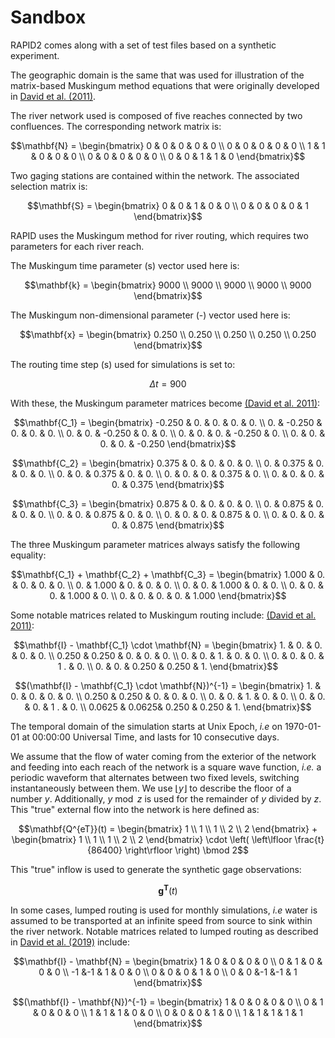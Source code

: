 # Sandbox

RAPID2 comes along with a set of test files based on a synthetic experiment.

The geographic domain is the same that was used for illustration of the
matrix-based Muskingum method equations that were originally developed in
[David et al. (2011)][URL_DA2011].

The river network used is composed of five reaches connected by two
confluences. The corresponding network matrix is:

```math
\mathbf{N} =
\begin{bmatrix}
 0      & 0      & 0      & 0      & 0      \\
 0      & 0      & 0      & 0      & 0      \\
 1      & 1      & 0      & 0      & 0      \\
 0      & 0      & 0      & 0      & 0      \\
 0      & 0      & 1      & 1      & 0
\end{bmatrix}
```

Two gaging stations are contained within the network. The associated
selection matrix is:

```math
\mathbf{S} =
\begin{bmatrix}
 0      & 0      & 1      & 0      & 0      \\
 0      & 0      & 0      & 0      & 1
\end{bmatrix}
```

RAPID uses the Muskingum method for river routing, which requires two
parameters for each river reach.

The Muskingum time parameter (s) vector used here is:

```math
\mathbf{k} =
\begin{bmatrix}
 9000   \\
 9000   \\
 9000   \\
 9000   \\
 9000
\end{bmatrix}
```

The Muskingum non-dimensional parameter (-) vector used here is:

```math
\mathbf{x} =
\begin{bmatrix}
 0.250  \\
 0.250  \\
 0.250  \\
 0.250  \\
 0.250
\end{bmatrix}
```

The routing time step (s) used for simulations is set to:

```math
\Delta t = 900
```

With these, the Muskingum parameter matrices become
[(David et al. 2011)][URL_DA2011]:

```math
\mathbf{C_1} =
\begin{bmatrix}
-0.250  &  0.    &  0.    &  0.    &  0.    \\
 0.     & -0.250 &  0.    &  0.    &  0.    \\
 0.     &  0.    & -0.250 &  0.    &  0.    \\
 0.     &  0.    &  0.    & -0.250 &  0.    \\
 0.     &  0.    &  0.    &  0.    & -0.250
\end{bmatrix}
```

```math
\mathbf{C_2} =
\begin{bmatrix}
 0.375 &  0.    &  0.    &  0.    &  0.    \\
 0.    &  0.375 &  0.    &  0.    &  0.    \\
 0.    &  0.    &  0.375 &  0.    &  0.    \\
 0.    &  0.    &  0.    &  0.375 &  0.    \\
 0.    &  0.    &  0.    &  0.    &  0.375
\end{bmatrix}
```

```math
\mathbf{C_3} =
\begin{bmatrix}
 0.875 &  0.    &  0.    &  0.    &  0.    \\
 0.    &  0.875 &  0.    &  0.    &  0.    \\
 0.    &  0.    &  0.875 &  0.    &  0.    \\
 0.    &  0.    &  0.    &  0.875 &  0.    \\
 0.    &  0.    &  0.    &  0.    &  0.875
\end{bmatrix}
```

The three Muskingum parameter matrices always satisfy the following equality:

```math
\mathbf{C_1} + \mathbf{C_2} + \mathbf{C_3} =
\begin{bmatrix}
 1.000 &  0.    &  0.    &  0.    &  0.    \\
 0.    &  1.000 &  0.    &  0.    &  0.    \\
 0.    &  0.    &  1.000 &  0.    &  0.    \\
 0.    &  0.    &  0.    &  1.000 &  0.    \\
 0.    &  0.    &  0.    &  0.    &  1.000
\end{bmatrix}
```

Some notable matrices related to Muskingum routing include:
[(David et al. 2011)][URL_DA2011]:

```math
\mathbf{I} - \mathbf{C_1} \cdot \mathbf{N} =
\begin{bmatrix}
 1.     &  0.    &  0.    &  0.    &  0.    \\
 0.250  &  0.250 &  0.    &  0.    &  0.    \\
 0.     &  0.    &  1.    &  0.    &  0.    \\
 0.     &  0.    &  0.    &  1 .   &  0.    \\
 0.     &  0.    &  0.250 &  0.250 &  1.
\end{bmatrix}
```

```math
(\mathbf{I} - \mathbf{C_1} \cdot \mathbf{N})^{-1} =
\begin{bmatrix}
 1.     &  0.    &  0.    &  0.    &  0.    \\
 0.250  &  0.250 &  0.    &  0.    &  0.    \\
 0.     &  0.    &  1.    &  0.    &  0.    \\
 0.     &  0.    &  0.    &  1 .   &  0.    \\
 0.0625 &  0.0625&  0.250 &  0.250 &  1.
\end{bmatrix}
```

The temporal domain of the simulation starts at Unix Epoch, *i.e* on
1970-01-01 at 00:00:00 Universal Time, and lasts for 10 consecutive days.

We assume that the flow of water coming from the exterior of the network
and feeding into each reach of the network is a square wave function, *i.e.* a
periodic waveform that alternates between two fixed levels, switching
instantaneously between them. We use $\lfloor y \rfloor$ to describe the floor
of a number $y$. Additionally, $y \bmod z$ is used for the remainder of $y$
divided by $z$. This "true" external flow into the network is here defined as:

```math
\mathbf{Q^{eT}}(t) =
\begin{bmatrix}
 1      \\
 1      \\
 1      \\
 2      \\
 2
\end{bmatrix}
+
\begin{bmatrix}
 1      \\
 1      \\
 1      \\
 2      \\
 2
\end{bmatrix}
\cdot
\left( \left\lfloor \frac{t}{86400} \right\rfloor \right) \bmod 2
```

This "true" inflow is used to generate the synthetic gage observations:

```math
\mathbf{g^{T}}(t)
```

In some cases, lumped routing is used for monthly simulations, *i.e* water is
assumed to be transported at an infinite speed from source to sink within the
river network. Notable matrices related to lumped routing as described in
[David et al. (2019)][URL_DA2019]
include:

```math
\mathbf{I} - \mathbf{N} =
\begin{bmatrix}
 1      & 0      & 0      & 0      & 0      \\
 0      & 1      & 0      & 0      & 0      \\
-1      &-1      & 1      & 0      & 0      \\
 0      & 0      & 0      & 1      & 0      \\
 0      & 0      &-1      &-1      & 1
\end{bmatrix}
```

```math
(\mathbf{I} - \mathbf{N})^{-1} =
\begin{bmatrix}
 1      & 0      & 0      & 0      & 0      \\
 0      & 1      & 0      & 0      & 0      \\
 1      & 1      & 1      & 0      & 0      \\
 0      & 0      & 0      & 1      & 0      \\
 1      & 1      & 1      & 1      & 1
\end{bmatrix}
```

<!-- pyml disable-num-lines 30 line-length-->
[URL_DA2011]: https://doi.org/10.1175/2011JHM1345.1
[URL_DA2019]: https://doi.org/10.1029/2019GL083342
